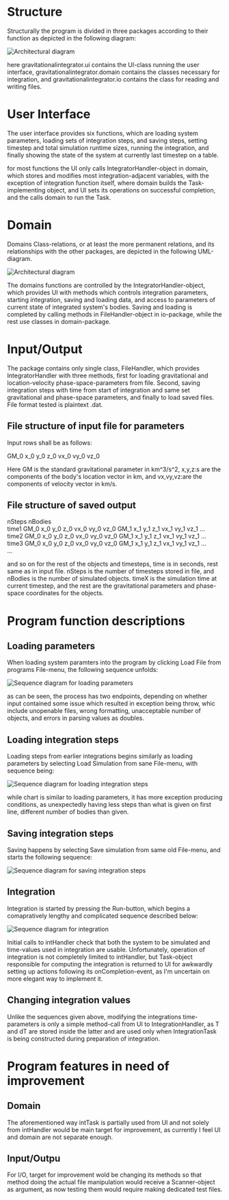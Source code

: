Structure
=========

Structurally the program is divided in three packages according to their function as depicted in the following diagram:

![Architectural diagram](https://github.com/MLumme/Ohjelmistotekniikka/blob/master/Course_Project/Documentation/pkg.png)

here gravitationalintegrator.ui contains the UI-class running the user interface, gravitationalintegrator.domain contains the classes necessary for integration, and gravitationalintegrator.io contains the class for reading and writing files.

User Interface
==============
The user interface provides six functions, which are loading system parameters, loading sets of integration steps, and saving steps, setting timestep and total simulation runtime sizes, running the integration, and finally showing the state of the system at currently last timestep on a table.

for most functions the UI only calls IntegratorHandler-object in domain, which stores and modifies most integration-adjacent variables, with the exception of integration function itself, where domain builds the Task-implementing object, and UI sets its operations on successful completion, and the calls domain to run the Task.

Domain
======
Domains Class-relations, or at least the more permanent relations, and its relationships with the other packages, are depicted in the following UML-diagram.

![Architectural diagram](https://github.com/MLumme/Ohjelmistotekniikka/blob/master/Course_Project/Documentation/uml_pkg.png)

The domains functions are controlled by the IntegratorHandler-object, which provides UI with methods which controls integration parameters, starting integration, saving and loading data, and access to parameters of current state of integrated system's bodies. Saving and loading is completed by calling methods in FileHandler-object in io-package, while the rest use classes in domain-package.

Input/Output
============

The package contains only single class, FileHandler, which provides IntegratorHandler with three methods, first for loading gravitational and location-velocity phase-space-parameters from file. Second, saving integration steps with time from start of integration and same set gravitational and phase-space parameters, and finally to load saved files. File format tested is plaintext .dat.

File structure of input file for parameters
-------------------------------------------
Input rows shall be as follows:

GM_0 x_0 y_0 z_0 vx_0 vy_0 vz_0

Here GM is the standard gravitational parameter in km^3/s^2, x,y,z:s are the components of the body's location vector in km, and vx,vy,vz:are the components of velocity vector in km/s.

File structure of saved output
------------------------------
nSteps nBodies<br>
time1 GM_0 x_0 y_0 z_0 vx_0 vy_0 vz_0 GM_1 x_1 y_1 z_1 vx_1 vy_1 vz_1 ...<br>
time2 GM_0 x_0 y_0 z_0 vx_0 vy_0 vz_0 GM_1 x_1 y_1 z_1 vx_1 vy_1 vz_1 ...<br>
time3 GM_0 x_0 y_0 z_0 vx_0 vy_0 vz_0 GM_1 x_1 y_1 z_1 vx_1 vy_1 vz_1 ...<br>
...

and so on for the rest of the objects and timesteps, time is in seconds, rest same as in input file. nSteps is the number of timesteps stored in file, and nBodies is the number of simulated objects. timeX is the simulation time at current timestep, and the rest are the gravitational parameters and phase-space coordinates for the objects.

Program function descriptions
=============================
Loading parameters
------------------
When loading system paramters into the program by clicking Load File from programs File-menu, the following sequence unfolds:

![Sequence diagram for loading parameters](https://github.com/MLumme/Ohjelmistotekniikka/blob/master/Course_Project/Documentation/seq_load_sys.png)

as can be seen, the process has two endpoints, depending on whether input contained some issue which resulted in exception being throw, whic include unopenable files, wrong formatting, unacceptable number of objects, and errors in parsing values as doubles.

Loading integration steps
-------------------------
Loading steps from earlier integrations begins similarly as loading parameters by selecting Load Simulation from sane File-menu, with sequence being:  

![Sequence diagram for loading integration steps](https://github.com/MLumme/Ohjelmistotekniikka/blob/master/Course_Project/Documentation/seq_load_steps.png)

while chart is similar to loading parameters, it has more exception producing conditions, as unexpectedly having less steps than what is given on first line, different number of bodies than given.

Saving integration steps
------------------------
Saving happens by selecting Save simulation from same old File-menu, and starts the following sequence:

![Sequence diagram for saving integration steps](https://github.com/MLumme/Ohjelmistotekniikka/blob/master/Course_Project/Documentation/seq_save_steps.png)

Integration
-----------
Integration is started by pressing the Run-button, which begins a comapratively lengthy and complicated sequence described below:

![Sequence diagram for integration](https://github.com/MLumme/Ohjelmistotekniikka/blob/master/Course_Project/Documentation/seq_run_int.png)

Initial calls to intHandler check that both the system to be simulated and time-values used in integration are usable. Unfortunately, operation of integration is not completely limited to intHandler, but Task-object responsible for computing the integration is returned to UI for awkwardly setting up actions following its onCompletion-event, as I'm uncertain on more elegant way to implement it.

Changing integration values
---------------------------
Unlike the sequences given above, modifying the integrations time-parameters is only a simple method-call from UI to IntegrationHandler, as T and dT are stored inside the latter and are used only when IntegrationTask is being constructed during preparation of integration.

Program features in need of improvement
=======================================
Domain
------
The aforementioned way intTask is partially used from UI and not solely from intHandler would be main target for improvement, as currently I feel UI and domain are not separate enough.

Input/Outpu
-----------
For I/O, target for improvement wold be changing its methods so that method doing the actual file manipulation would receive a Scanner-object as argument, as now testing them would require making dedicated test files.
